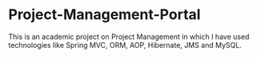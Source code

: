# Project-Management-Portal
This is an academic project on Project Management in which I have used technologies like Spring MVC, ORM, AOP, Hibernate, JMS and MySQL.
